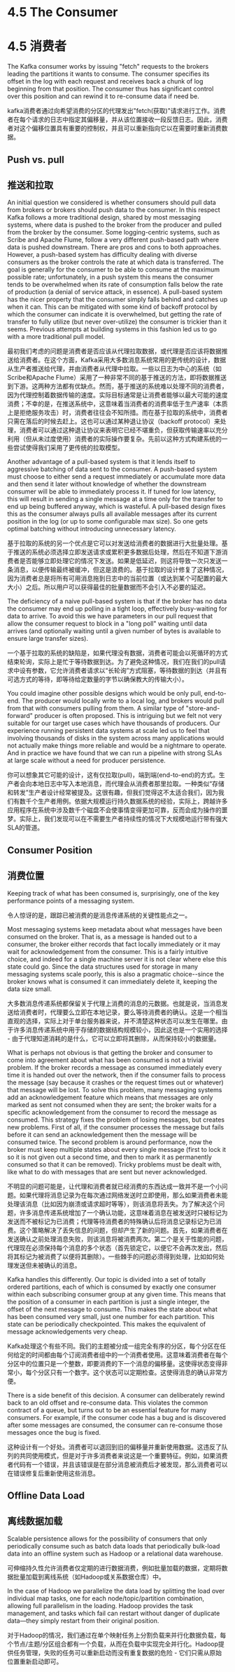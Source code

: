 # 4.5 The Consumer

# 4.5 消费者

The Kafka consumer works by issuing "fetch" requests to the brokers leading the partitions it wants to consume. The consumer specifies its offset in the log with each request and receives back a chunk of log beginning from that position. The consumer thus has significant control over this position and can rewind it to re-consume data if need be.

kafka消费者通过向希望消费的分区的代理发出"fetch(获取)"请求进行工作。消费者在每个请求的日志中指定其偏移量，并从该位置接收一段反馈日志。因此，消费者对这个偏移位置具有重要的控制权，并且可以重新指向它以在需要时重新消费数据。

## Push vs. pull

## 推送和拉取

An initial question we considered is whether consumers should pull data from brokers or brokers should push data to the consumer. In this respect Kafka follows a more traditional design, shared by most messaging systems, where data is pushed to the broker from the producer and pulled from the broker by the consumer. Some logging-centric systems, such as Scribe and Apache Flume, follow a very different push-based path where data is pushed downstream. There are pros and cons to both approaches. However, a push-based system has difficulty dealing with diverse consumers as the broker controls the rate at which data is transferred. The goal is generally for the consumer to be able to consume at the maximum possible rate; unfortunately, in a push system this means the consumer tends to be overwhelmed when its rate of consumption falls below the rate of production (a denial of service attack, in essence). A pull-based system has the nicer property that the consumer simply falls behind and catches up when it can. This can be mitigated with some kind of backoff protocol by which the consumer can indicate it is overwhelmed, but getting the rate of transfer to fully utilize (but never over-utilize) the consumer is trickier than it seems. Previous attempts at building systems in this fashion led us to go with a more traditional pull model.

最初我们考虑的问题是消费者是否应该从代理拉取数据，或代理是否应该将数据推送给消费者。在这个方面，Kafka采用大多数消息系统常用的更传统的设计，数据从生产者推送给代理，并由消费者从代理中拉取。一些以日志为中心的系统（如Scribe和Apache Flume）采用了一种非常不同的基于推送的方法，即将数据推送到下游。这两种方法都有优缺点。然而，基于推送的系统难以处理不同的消费者，因为代理控制着数据传输的速度。实际目标通常是让消费者能够以最大可能的速度消费；不幸的是，在推送系统中，这意味着当消费者的消费率低于生产速率（本质上是拒绝服务攻击）时，消费者往往会不知所措。而在基于拉取的系统中，消费者只需在落后的时候去赶上。这也可以通过某种退让协议（backoff protocol）来处理，消费者可以通过这种退让协议来表明它已经不堪重负，但获取传输速率以充分利用（但从未过度使用）消费者的实际操作要复杂。先前以这种方式构建系统的一些尝试使得我们采用了更传统的拉取模型。

Another advantage of a pull-based system is that it lends itself to aggressive batching of data sent to the consumer. A push-based system must choose to either send a request immediately or accumulate more data and then send it later without knowledge of whether the downstream consumer will be able to immediately process it. If tuned for low latency, this will result in sending a single message at a time only for the transfer to end up being buffered anyway, which is wasteful. A pull-based design fixes this as the consumer always pulls all available messages after its current position in the log (or up to some configurable max size). So one gets optimal batching without introducing unnecessary latency.

基于拉取的系统的另一个优点是它可以对发送给消费者的数据进行大批量处理。基于推送的系统必须选择立即发送请求或累积更多数据后处理，然后在不知道下游消费者是否能够立即处理它的情况下发送。如果是低延迟，则这将导致一次只发送一条消息，以便传输最终被缓冲，但这是浪费的。基于拉取的设计修复了这种情况，因为消费者总是将所有可用消息拖到日志中的当前位置（或达到某个可配置的最大大小）之后。所以用户可以获得最佳的批量数据而不会引入不必要的延迟。

The deficiency of a naive pull-based system is that if the broker has no data the consumer may end up polling in a tight loop, effectively busy-waiting for data to arrive. To avoid this we have parameters in our pull request that allow the consumer request to block in a "long poll" waiting until data arrives (and optionally waiting until a given number of bytes is available to ensure large transfer sizes).

一个基于拉取的系统的缺陷是，如果代理没有数据，消费者可能会以死循环的方式结束轮询，实际上是忙于等待数据到达。为了避免这种情况，我们在我们的pull请求中设有参数，它允许消费者请求以“长轮询”方式阻塞，等待数据的到达（并且有可选方式的等待，即等待给定数量的字节以确保教大的传输大小）。

You could imagine other possible designs which would be only pull, end-to-end. The producer would locally write to a local log, and brokers would pull from that with consumers pulling from them. A similar type of "store-and-forward" producer is often proposed. This is intriguing but we felt not very suitable for our target use cases which have thousands of producers. Our experience running persistent data systems at scale led us to feel that involving thousands of disks in the system across many applications would not actually make things more reliable and would be a nightmare to operate. And in practice we have found that we can run a pipeline with strong SLAs at large scale without a need for producer persistence.

你可以想象其它可能的设计，这有仅拉取(pull)，端到端(end-to-end)的方式。生产者会向本地日志中写入本地消息，而代理会从消费者那里拉取。一种类似“存储和转发”生产者设计经常被提及。这很有趣，但我们觉得这不太适合我们，因为我们有数千个生产者用例。依据大规模运行持久数据系统的经验，实际上，跨越许多应用程序在系统中涉及数千个磁盘不会使事情变得更加可靠，反而会成为操作的噩梦。实际上，我们发现可以在不需要生产者持续性的情况下大规模地运行带有强大SLA的管道。

## Consumer Position

## 消费位置

Keeping track of what has been consumed is, surprisingly, one of the key performance points of a messaging system.

令人惊讶的是，跟踪已被消费的是消息传递系统的关键性能点之一。

Most messaging systems keep metadata about what messages have been consumed on the broker. That is, as a message is handed out to a consumer, the broker either records that fact locally immediately or it may wait for acknowledgement from the consumer. This is a fairly intuitive choice, and indeed for a single machine server it is not clear where else this state could go. Since the data structures used for storage in many messaging systems scale poorly, this is also a pragmatic choice--since the broker knows what is consumed it can immediately delete it, keeping the data size small.

大多数消息传递系统都保留关于代理上消费的消息的元数据。也就是说，当消息发送给消费者时，代理要么立即在本地记录，要么等待消费者的确认。这是一个相当直观的选择，实际上对于单台服务器来说，并不清楚这种状态可以发生在哪里。由于许多消息传递系统中用于存储的数据结构规模较小，因此这也是一个实用的选择 - 由于代理知道消耗的是什么，它可以立即将其删除，从而保持较小的数据量。

What is perhaps not obvious is that getting the broker and consumer to come into agreement about what has been consumed is not a trivial problem. If the broker records a message as consumed immediately every time it is handed out over the network, then if the consumer fails to process the message (say because it crashes or the request times out or whatever) that message will be lost. To solve this problem, many messaging systems add an acknowledgement feature which means that messages are only marked as sent not consumed when they are sent; the broker waits for a specific acknowledgement from the consumer to record the message as consumed. This strategy fixes the problem of losing messages, but creates new problems. First of all, if the consumer processes the message but fails before it can send an acknowledgement then the message will be consumed twice. The second problem is around performance, now the broker must keep multiple states about every single message (first to lock it so it is not given out a second time, and then to mark it as permanently consumed so that it can be removed). Tricky problems must be dealt with, like what to do with messages that are sent but never acknowledged.

不明显的问题可能是，让代理和消费者就已经消费的东西达成一致并不是一个小问题。如果代理将消息记录为在每次通过网络发送时立即使用，那么如果消费者未能处理该消息（比如因为崩溃或请求超时等等），则该消息将丢失。为了解决这个问题，许多消息传递系统增加了一个确认功能，这意味着消息在被发送时只被标记为发送而不被标记为已消费；代理等待消费者的特殊确认后将消息记录标记为已消费。这个策略解决了丢失信息的问题，但却产生了新的问题。首先，如果消费者在发送确认之前处理消息失败，则该消息将被消费两次。第二个是关于性能的问题，代理现在必须保持每个消息的多个状态（首先锁定它，以便它不会再次发出，然后将其标记为被消费了以便将其删除）。一些棘手的问题必须得到处理，比如如何处理发送但未被确认的消息。

Kafka handles this differently. Our topic is divided into a set of totally ordered partitions, each of which is consumed by exactly one consumer within each subscribing consumer group at any given time. This means that the position of a consumer in each partition is just a single integer, the offset of the next message to consume. This makes the state about what has been consumed very small, just one number for each partition. This state can be periodically checkpointed. This makes the equivalent of message acknowledgements very cheap.

Kafka处理这个有些不同。我们的主题被分成一组完全有序的分区，每个分区在任何给定的时间都由每个订阅消费者组中的一个消费者使用。这意味着消费者在每个分区中的位置只是一个整数，即要消费的下一个消息的偏移量。这使得状态变得非常小，每个分区只有一个数字。这个状态可以定期检查。这使得消息的确认非常方便。

There is a side benefit of this decision. A consumer can deliberately rewind back to an old offset and re-consume data. This violates the common contract of a queue, but turns out to be an essential feature for many consumers. For example, if the consumer code has a bug and is discovered after some messages are consumed, the consumer can re-consume those messages once the bug is fixed.

这种设计有一个好处。消费者可以退回到旧的偏移量并重新使用数据。这违反了队列的共同使用模式，但是对于许多消费者来说这是一个重要特征。例如，如果消费者代码有一个错误，并且该错误是在部分消息被消费后才被发现，那么消费者可以在错误修复后重新使用这些消息。

## Offline Data Load

## 离线数据加载

Scalable persistence allows for the possibility of consumers that only periodically consume such as batch data loads that periodically bulk-load data into an offline system such as Hadoop or a relational data warehouse.

可伸缩持久性允许消费者仅定期的进行数据消费，例如批量加载的数据，定期将数据批量加载到离线系统（如Hadoop或关系数据仓库）中。

In the case of Hadoop we parallelize the data load by splitting the load over individual map tasks, one for each node/topic/partition combination, allowing full parallelism in the loading. Hadoop provides the task management, and tasks which fail can restart without danger of duplicate data—they simply restart from their original position.

对于Hadoop的情况，我们通过在单个映射任务上分割负载来并行化数据负载，每个节点/主题/分区组合都有一个负载，从而在负载中实现完全并行化。Hadoop提供任务管理，失败的任务可以重新启动而没有重复数据的危险 - 它们只需从原始位置重新启动即可。